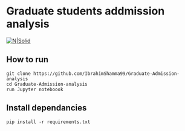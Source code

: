 # Graduate students addmission analysis

[![N|Solid](https://avatars2.githubusercontent.com/u/54553291?s=400&u=7716886bd9a25af10fdb1f8240787ec9c806b3ce&v=4)](https://ibrahim-app-portfolio.herokuapp.com)

## How to run 
```
git clone https://github.com/IbrahimShamma99/Graduate-Admission-analysis
cd Graduate-Admission-analysis
run Jupyter noteboook
```

## Install dependancies
```
pip install -r requirements.txt
```
